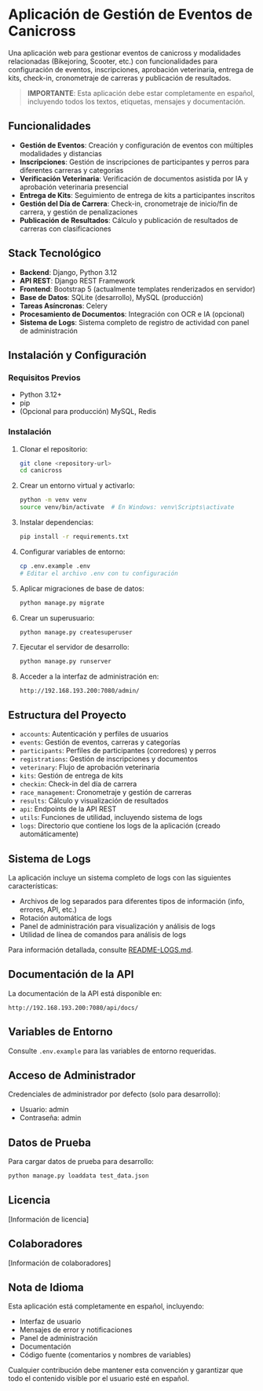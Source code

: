 # Aplicación de Gestión de Eventos de Canicross

Una aplicación web para gestionar eventos de canicross y modalidades relacionadas (Bikejoring, Scooter, etc.) con funcionalidades para configuración de eventos, inscripciones, aprobación veterinaria, entrega de kits, check-in, cronometraje de carreras y publicación de resultados.

> **IMPORTANTE**: Esta aplicación debe estar completamente en español, incluyendo todos los textos, etiquetas, mensajes y documentación.

## Funcionalidades

- **Gestión de Eventos**: Creación y configuración de eventos con múltiples modalidades y distancias
- **Inscripciones**: Gestión de inscripciones de participantes y perros para diferentes carreras y categorías
- **Verificación Veterinaria**: Verificación de documentos asistida por IA y aprobación veterinaria presencial
- **Entrega de Kits**: Seguimiento de entrega de kits a participantes inscritos
- **Gestión del Día de Carrera**: Check-in, cronometraje de inicio/fin de carrera, y gestión de penalizaciones
- **Publicación de Resultados**: Cálculo y publicación de resultados de carreras con clasificaciones

## Stack Tecnológico

- **Backend**: Django, Python 3.12
- **API REST**: Django REST Framework
- **Frontend**: Bootstrap 5 (actualmente templates renderizados en servidor)
- **Base de Datos**: SQLite (desarrollo), MySQL (producción)
- **Tareas Asíncronas**: Celery
- **Procesamiento de Documentos**: Integración con OCR e IA (opcional)
- **Sistema de Logs**: Sistema completo de registro de actividad con panel de administración

## Instalación y Configuración

### Requisitos Previos

- Python 3.12+
- pip
- (Opcional para producción) MySQL, Redis

### Instalación

1. Clonar el repositorio:
   ```bash
   git clone <repository-url>
   cd canicross
   ```

2. Crear un entorno virtual y activarlo:
   ```bash
   python -m venv venv
   source venv/bin/activate  # En Windows: venv\Scripts\activate
   ```

3. Instalar dependencias:
   ```bash
   pip install -r requirements.txt
   ```

4. Configurar variables de entorno:
   ```bash
   cp .env.example .env
   # Editar el archivo .env con tu configuración
   ```

5. Aplicar migraciones de base de datos:
   ```bash
   python manage.py migrate
   ```

6. Crear un superusuario:
   ```bash
   python manage.py createsuperuser
   ```

7. Ejecutar el servidor de desarrollo:
   ```bash
   python manage.py runserver
   ```

8. Acceder a la interfaz de administración en:
   ```
   http://192.168.193.200:7080/admin/
   ```

## Estructura del Proyecto

- `accounts`: Autenticación y perfiles de usuarios
- `events`: Gestión de eventos, carreras y categorías
- `participants`: Perfiles de participantes (corredores) y perros
- `registrations`: Gestión de inscripciones y documentos
- `veterinary`: Flujo de aprobación veterinaria
- `kits`: Gestión de entrega de kits
- `checkin`: Check-in del día de carrera
- `race_management`: Cronometraje y gestión de carreras
- `results`: Cálculo y visualización de resultados
- `api`: Endpoints de la API REST
- `utils`: Funciones de utilidad, incluyendo sistema de logs
- `logs`: Directorio que contiene los logs de la aplicación (creado automáticamente)

## Sistema de Logs

La aplicación incluye un sistema completo de logs con las siguientes características:

- Archivos de log separados para diferentes tipos de información (info, errores, API, etc.)
- Rotación automática de logs
- Panel de administración para visualización y análisis de logs
- Utilidad de línea de comandos para análisis de logs

Para información detallada, consulte [README-LOGS.md](README-LOGS.md).

## Documentación de la API

La documentación de la API está disponible en:
```
http://192.168.193.200:7080/api/docs/
```

## Variables de Entorno

Consulte `.env.example` para las variables de entorno requeridas.

## Acceso de Administrador

Credenciales de administrador por defecto (solo para desarrollo):
- Usuario: admin
- Contraseña: admin

## Datos de Prueba

Para cargar datos de prueba para desarrollo:
```bash
python manage.py loaddata test_data.json
```

## Licencia

[Información de licencia]

## Colaboradores

[Información de colaboradores]

## Nota de Idioma

Esta aplicación está completamente en español, incluyendo:
- Interfaz de usuario
- Mensajes de error y notificaciones
- Panel de administración
- Documentación
- Código fuente (comentarios y nombres de variables)

Cualquier contribución debe mantener esta convención y garantizar que todo el contenido visible por el usuario esté en español.
